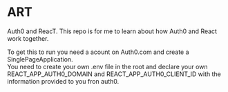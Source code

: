 # ART
Auth0 and ReacT. This repo is for me to learn about how Auth0 and React work together.

To get this to run you need a acount on Auth0.com and create a SinglePageApplication. <br/>
You need to create your own .env file in the root and declare your own REACT_APP_AUTH0_DOMAIN and REACT_APP_AUTH0_CLIENT_ID with the information provided to you fron auth0.